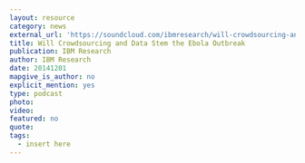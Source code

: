 ```yaml
---
layout: resource
category: news
external_url: 'https://soundcloud.com/ibmresearch/will-crowdsourcing-and-data-stem-the-ebola-outbreak'
title: Will Crowdsourcing and Data Stem the Ebola Outbreak
publication: IBM Research
author: IBM Research
date: 20141201
mapgive_is_author: no
explicit_mention: yes
type: podcast
photo:
video:
featured: no
quote:
tags:
  - insert here
---
```


<!--not including this post as part of our news section-->
